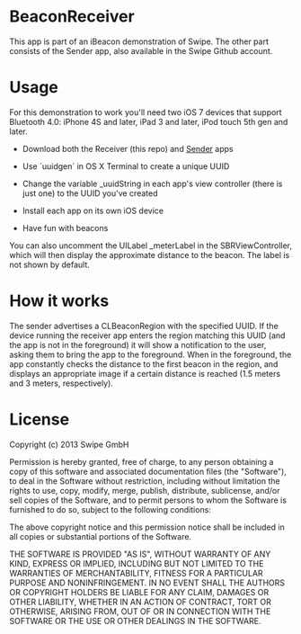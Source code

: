 BeaconReceiver
==============
This app is part of an iBeacon demonstration of Swipe.
The other part consists of the Sender app, also available in the Swipe Github account.

Usage
====
For this demonstration to work you'll need two iOS 7 devices that support Bluetooth 4.0: iPhone 4S and later, iPad 3 and later, iPod touch 5th gen and later.

* Download both the Receiver (this repo) and [Sender](https://github.com/swipestudio/BeaconSender) apps

* Use ´uuidgen´ in OS X Terminal to create a unique UUID

* Change the variable _uuidString in each app's view controller (there is just one) to the UUID you've created

* Install each app on its own iOS device

* Have fun with beacons

You can also uncomment the UILabel _meterLabel in the SBRViewController, which will then display the approximate distance to the beacon. The label is not shown by default.

How it works
=========
The sender advertises a CLBeaconRegion with the specified UUID. If the device running the receiver app enters the region matching this UUID (and the app is not in the foreground) it will show a notification to the user, asking them to bring the app to the foreground. When in the foreground, the app constantly checks the distance to the first beacon in the region, and displays an appropriate image if a certain distance is reached (1.5 meters and 3 meters, respectively).

License
=====
Copyright (c) 2013 Swipe GmbH

Permission is hereby granted, free of charge, to any person obtaining a copy of this software and associated documentation files (the "Software"), to deal in the Software without restriction, including without limitation the rights to use, copy, modify, merge, publish, distribute, sublicense, and/or sell copies of the Software, and to permit persons to whom the Software is furnished to do so, subject to the following conditions:

The above copyright notice and this permission notice shall be included in all copies or substantial portions of the Software.

THE SOFTWARE IS PROVIDED "AS IS", WITHOUT WARRANTY OF ANY KIND, EXPRESS OR IMPLIED, INCLUDING BUT NOT LIMITED TO THE WARRANTIES OF MERCHANTABILITY, FITNESS FOR A PARTICULAR PURPOSE AND NONINFRINGEMENT. IN NO EVENT SHALL THE AUTHORS OR COPYRIGHT HOLDERS BE LIABLE FOR ANY CLAIM, DAMAGES OR OTHER LIABILITY, WHETHER IN AN ACTION OF CONTRACT, TORT OR OTHERWISE, ARISING FROM, OUT OF OR IN CONNECTION WITH THE SOFTWARE OR THE USE OR OTHER DEALINGS IN THE SOFTWARE.